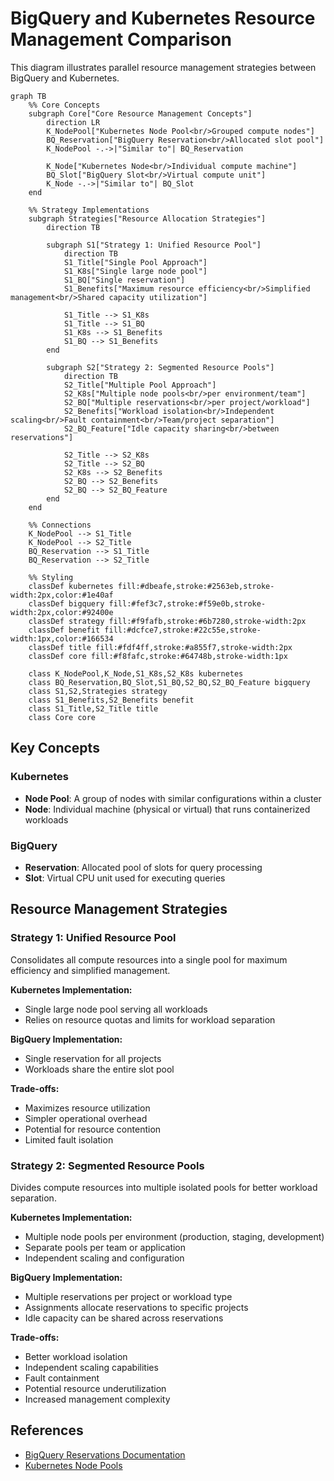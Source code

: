 # BigQuery and Kubernetes Resource Management Comparison

This diagram illustrates parallel resource management strategies between BigQuery and Kubernetes.

``` mermaid
graph TB
    %% Core Concepts
    subgraph Core["Core Resource Management Concepts"]
        direction LR
        K_NodePool["Kubernetes Node Pool<br/>Grouped compute nodes"]
        BQ_Reservation["BigQuery Reservation<br/>Allocated slot pool"]
        K_NodePool -.->|"Similar to"| BQ_Reservation

        K_Node["Kubernetes Node<br/>Individual compute machine"]
        BQ_Slot["BigQuery Slot<br/>Virtual compute unit"]
        K_Node -.->|"Similar to"| BQ_Slot
    end

    %% Strategy Implementations
    subgraph Strategies["Resource Allocation Strategies"]
        direction TB

        subgraph S1["Strategy 1: Unified Resource Pool"]
            direction TB
            S1_Title["Single Pool Approach"]
            S1_K8s["Single large node pool"]
            S1_BQ["Single reservation"]
            S1_Benefits["Maximum resource efficiency<br/>Simplified management<br/>Shared capacity utilization"]

            S1_Title --> S1_K8s
            S1_Title --> S1_BQ
            S1_K8s --> S1_Benefits
            S1_BQ --> S1_Benefits
        end

        subgraph S2["Strategy 2: Segmented Resource Pools"]
            direction TB
            S2_Title["Multiple Pool Approach"]
            S2_K8s["Multiple node pools<br/>per environment/team"]
            S2_BQ["Multiple reservations<br/>per project/workload"]
            S2_Benefits["Workload isolation<br/>Independent scaling<br/>Fault containment<br/>Team/project separation"]
            S2_BQ_Feature["Idle capacity sharing<br/>between reservations"]

            S2_Title --> S2_K8s
            S2_Title --> S2_BQ
            S2_K8s --> S2_Benefits
            S2_BQ --> S2_Benefits
            S2_BQ --> S2_BQ_Feature
        end
    end

    %% Connections
    K_NodePool --> S1_Title
    K_NodePool --> S2_Title
    BQ_Reservation --> S1_Title
    BQ_Reservation --> S2_Title

    %% Styling
    classDef kubernetes fill:#dbeafe,stroke:#2563eb,stroke-width:2px,color:#1e40af
    classDef bigquery fill:#fef3c7,stroke:#f59e0b,stroke-width:2px,color:#92400e
    classDef strategy fill:#f9fafb,stroke:#6b7280,stroke-width:2px
    classDef benefit fill:#dcfce7,stroke:#22c55e,stroke-width:1px,color:#166534
    classDef title fill:#fdf4ff,stroke:#a855f7,stroke-width:2px
    classDef core fill:#f8fafc,stroke:#64748b,stroke-width:1px

    class K_NodePool,K_Node,S1_K8s,S2_K8s kubernetes
    class BQ_Reservation,BQ_Slot,S1_BQ,S2_BQ,S2_BQ_Feature bigquery
    class S1,S2,Strategies strategy
    class S1_Benefits,S2_Benefits benefit
    class S1_Title,S2_Title title
    class Core core
```

## Key Concepts

### Kubernetes
- **Node Pool**: A group of nodes with similar configurations within a cluster
- **Node**: Individual machine (physical or virtual) that runs containerized workloads

### BigQuery
- **Reservation**: Allocated pool of slots for query processing
- **Slot**: Virtual CPU unit used for executing queries

## Resource Management Strategies

### Strategy 1: Unified Resource Pool
Consolidates all compute resources into a single pool for maximum efficiency and simplified management.

**Kubernetes Implementation:**
- Single large node pool serving all workloads
- Relies on resource quotas and limits for workload separation

**BigQuery Implementation:**
- Single reservation for all projects
- Workloads share the entire slot pool

**Trade-offs:**
- Maximizes resource utilization
- Simpler operational overhead
- Potential for resource contention
- Limited fault isolation

### Strategy 2: Segmented Resource Pools
Divides compute resources into multiple isolated pools for better workload separation.

**Kubernetes Implementation:**
- Multiple node pools per environment (production, staging, development)
- Separate pools per team or application
- Independent scaling and configuration

**BigQuery Implementation:**
- Multiple reservations per project or workload type
- Assignments allocate reservations to specific projects
- Idle capacity can be shared across reservations

**Trade-offs:**
- Better workload isolation
- Independent scaling capabilities
- Fault containment
- Potential resource underutilization
- Increased management complexity

## References

- [BigQuery Reservations Documentation](https://cloud.google.com/bigquery/docs/reservations-intro)
- [Kubernetes Node Pools](https://kubernetes.io/docs/concepts/architecture/nodes/)
